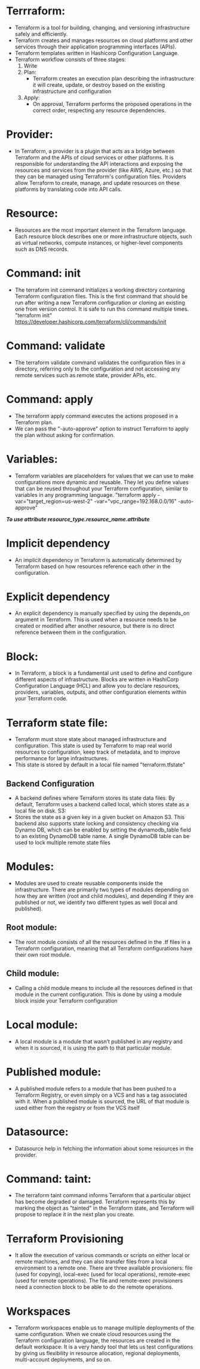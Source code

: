 # Terrraform:
* Terraform is a tool for building, changing, and versioning infrastructure safely and efficiently.
* Terraform creates and manages resources on cloud platforms and other services through their application programming interfaces (APIs).
* Terraform templates written in Hashicorp Configuration Language.
* Terraform workflow consists of three stages:
   1) Write
   2) Plan:
      * Terraform creates an execution plan describing the infrastructure it will create, update, or destroy based on the existing infrastructure and configuration
   3) Apply:
      * On approval, Terraform performs the proposed operations in the correct order, respecting any resource dependencies. 

# Provider:
* In Terraform, a provider is a plugin that acts as a bridge between Terraform and the APIs of cloud services or other platforms. It is responsible for understanding the API interactions and exposing the resources and services from the provider (like AWS, Azure, etc.) so that they can be managed using Terraform's configuration files. Providers allow Terraform to create, manage, and update resources on these platforms by translating code into API calls.

# Resource:
* Resources are the most important element in the Terraform language. Each resource block describes one or more infrastructure objects, such as virtual networks, compute instances, or higher-level components such as DNS records.
# Command: init
* The terraform init command initializes a working directory containing Terraform configuration files. This is the first command that should be run after writing a new Terraform configuration or cloning an existing one from version control. It is safe to run this command multiple times.
"terraform init"
https://developer.hashicorp.com/terraform/cli/commands/init

# Command: validate
* The terraform validate command validates the configuration files in a directory, referring only to the configuration and not accessing any remote services such as remote state, provider APIs, etc.

# Command: apply
* The terraform apply command executes the actions proposed in a Terraform plan.
* We can pass the "-auto-approve" option to instruct Terraform to apply the plan without asking for confirmation.

# Variables:
* Terraform variables are placeholders for values that we can use to make configurations more dynamic and reusable. They let you define values that can be reused throughout your Terraform configuration, similar to variables in any programming language.
"terraform apply -var="target_region=us-west-2" -var="vpc_range=192.168.0.0/16" -auto-approve"

***To use attribute resource_type.resource_name.attribute***
# Implicit dependency
* An implicit dependency in Terraform is automatically determined by Terraform based on how resources reference each other in the configuration.
# Explicit dependency
* An explicit dependency is manually specified by using the depends_on argument in Terraform. This is used when a resource needs to be created or modified after another resource, but there is no direct reference between them in the configuration.
 
# Block:
* In Terraform, a block is a fundamental unit used to define and configure different aspects of infrastructure. Blocks are written in HashiCorp Configuration Language (HCL) and allow you to declare resources, providers, variables, outputs, and other configuration elements within your Terraform code. 

# Terraform state file:
* Terraform must store state about managed infrastructure and configuration. This state is used by Terraform to map real world resources to configuration, keep track of metadata, and to improve performance for large infrastructures.
* This state is stored by default in a local file named "terraform.tfstate"
## Backend Configuration
* A backend defines where Terraform stores its state data files. By default, Terraform uses a backend called local, which stores state as a local file on disk.
S3:
* Stores the state as a given key in a given bucket on Amazon S3. This backend also supports state locking and consistency checking via Dynamo DB, which can be enabled by setting the dynamodb_table field to an existing DynamoDB table name. A single DynamoDB table can be used to lock multiple remote state files 

# Modules:
* Modules are used to create reusable components inside the infrastructure. There are primarily two types of modules depending on how they are written (root and child modules), and depending if they are published or not, we identify two different types as well (local and published).
## Root module:
* The root module consists of all the resources defined in the .tf files in a Terraform configuration, meaning that all Terraform configurations have their own root module. 
## Child module:
* Calling a child module means to include all the resources defined in that module in the current configuration. This is done by using a module block inside your Terraform configuration
# Local module:
* A local module is a module that wasn’t published in any registry and when it is sourced, it is using the path to that particular module.
# Published module:
* A published module refers to a module that has been pushed to a Terraform Registry, or even simply on a VCS and has a tag associated with it. When a published module is sourced, the URL of that module is used either from the registry or from the VCS itself

# Datasource:
* Datasource help in fetching the information about some resources in the provider.

# Command: taint:
* The terraform taint command informs Terraform that a particular object has become degraded or damaged. Terraform represents this by marking the object as "tainted" in the Terraform state, and Terraform will propose to replace it in the next plan you create.

# Terraform Provisioning
* It allow the execution of various commands or scripts on either local or remote machines, and they can also transfer files from a local environment to a remote one. There are three available provisioners: file (used for copying), local-exec (used for local operations), remote-exec (used for remote operations). The file and remote-exec provisioners need a connection block to be able to do the remote operations.

# Workspaces
* Terraform workspaces enable us to manage multiple deployments of the same configuration. When we create cloud resources using the Terraform configuration language, the resources are created in the default workspace. It is a very handy tool that lets us test configurations by giving us flexibility in resource allocation, regional deployments, multi-account deployments, and so on.

